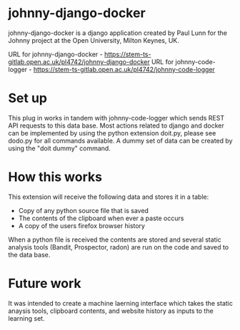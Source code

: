 # johnny-django-docker

johnny-django-docker is a django application created by Paul Lunn for the Johnny project at the Open University, Milton Keynes, UK.

URL for johnny-django-docker - https://stem-ts-gitlab.open.ac.uk/pl4742/johnny-django-docker
URL for johnny-code-logger - https://stem-ts-gitlab.open.ac.uk/pl4742/johnny-code-logger

# Set up

This plug in works in tandem with johnny-code-logger which sends REST API requests to this data base.
Most actions related to django and docker can be implemented by using the python extension doit.py, please see dodo.py for all commands available. A dummy set of data can be created by using the "doit dummy" command.

# How this works

This extension will receive the following data and stores it in a table:

* Copy of any python source file that is saved
* The contents of the clipboard when ever a paste occurs
* A copy of the users firefox browser history

When a python file is received the contents are stored and several static analysis tools (Bandit, Prospector, radon) are run on the code and saved to the data base.

# Future work

It was intended to create a machine laerning interface which takes the static anaysis tools, clipboard contents, and website history as inputs to the learning set.